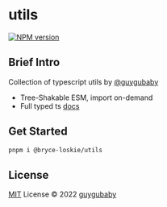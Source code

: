 # utils

[![NPM version](https://img.shields.io/npm/v/@bryce-loskie/utils?color=a1b858&label=)](https://www.npmjs.com/package/@bryce-loskie/utils)

## Brief Intro

Collection of typescript utils by [@guygubaby](https://github.com/guygubaby)

- Tree-Shakable ESM, import on-demand
- Full typed ts [docs](https://guygubaby.github.io/utils/)

## Get Started

```bash
pnpm i @bryce-loskie/utils
```

## License

[MIT](./LICENSE) License © 2022 [guygubaby](https://github.com/guygubaby)
